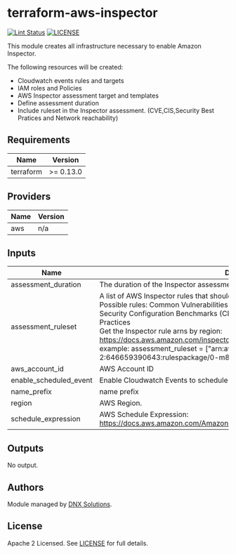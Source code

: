 # terraform-aws-inspector

[![Lint Status](https://github.com/DNXLabs/terraform-aws-template/workflows/Lint/badge.svg)](https://github.com/DNXLabs/terraform-aws-template/actions)
[![LICENSE](https://img.shields.io/github/license/DNXLabs/terraform-aws-template)](https://github.com/DNXLabs/terraform-aws-template/blob/master/LICENSE)

<!--- BEGIN_TF_DOCS --->
This module creates all infrastructure necessary to enable Amazon Inspector.

The following resources will be created:

 - Cloudwatch events rules and targets
 - IAM roles and Policies
 - AWS Inspector assessment target and templates
 - Define assessment duration
 - Include ruleset in the Inspector assessment. (CVE,CIS,Security Best Pratices and Network reachability)


## Requirements

| Name | Version |
|------|---------|
| terraform | >= 0.13.0 |

## Providers

| Name | Version |
|------|---------|
| aws | n/a |

## Inputs

| Name | Description | Type | Default | Required |
|------|-------------|------|---------|:--------:|
| assessment\_duration | The duration of the Inspector assessment run | `string` | `"3600"` | no |
| assessment\_ruleset | A list of AWS Inspector rules that should run on a periodic basis.<br>Possible rules: Common Vulnerabilities and Exposures(CVE) / CIS Operating System Security Configuration Benchmarks (CIS)/ Network Reachability / Security Best Practices<br>Get the Inspector rule arns by region: https://docs.aws.amazon.com/inspector/latest/userguide/inspector_rules-arns.html<br>example: assessment\_ruleset   = ["arn:aws:inspector:us-east-2:646659390643:rulespackage/0-m8r61nnh"] | `list(string)` | n/a | yes |
| aws\_account\_id | AWS Account ID | `string` | n/a | yes |
| enable\_scheduled\_event | Enable Cloudwatch Events to schedule an assessment | `bool` | `true` | no |
| name\_prefix | name prefix | `string` | `""` | no |
| region | AWS Region. | `any` | n/a | yes |
| schedule\_expression | AWS Schedule Expression: https://docs.aws.amazon.com/AmazonCloudWatch/latest/events/ScheduledEvents.html | `string` | n/a | yes |

## Outputs

No output.

<!--- END_TF_DOCS --->

## Authors

Module managed by [DNX Solutions](https://github.com/DNXLabs).

## License

Apache 2 Licensed. See [LICENSE](https://github.com/DNXLabs/terraform-aws-template/blob/master/LICENSE) for full details.